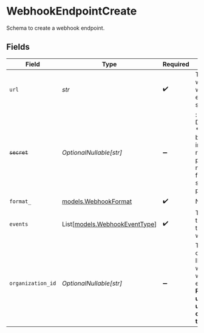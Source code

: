 # WebhookEndpointCreate

Schema to create a webhook endpoint.


## Fields

| Field                                                                                                                   | Type                                                                                                                    | Required                                                                                                                | Description                                                                                                             | Example                                                                                                                 |
| ----------------------------------------------------------------------------------------------------------------------- | ----------------------------------------------------------------------------------------------------------------------- | ----------------------------------------------------------------------------------------------------------------------- | ----------------------------------------------------------------------------------------------------------------------- | ----------------------------------------------------------------------------------------------------------------------- |
| `url`                                                                                                                   | *str*                                                                                                                   | :heavy_check_mark:                                                                                                      | The URL where the webhook events will be sent.                                                                          | https://webhook.site/cb791d80-f26e-4f8c-be88-6e56054192b0                                                               |
| ~~`secret`~~                                                                                                            | *OptionalNullable[str]*                                                                                                 | :heavy_minus_sign:                                                                                                      | : warning: ** DEPRECATED **: This will be removed in a future release, please migrate away from it as soon as possible. | polar_whs_ovyN6cPrTv56AApvzCaJno08SSmGJmgbWilb33N2JuK                                                                   |
| `format_`                                                                                                               | [models.WebhookFormat](../models/webhookformat.md)                                                                      | :heavy_check_mark:                                                                                                      | N/A                                                                                                                     |                                                                                                                         |
| `events`                                                                                                                | List[[models.WebhookEventType](../models/webhookeventtype.md)]                                                          | :heavy_check_mark:                                                                                                      | The events that will trigger the webhook.                                                                               |                                                                                                                         |
| `organization_id`                                                                                                       | *OptionalNullable[str]*                                                                                                 | :heavy_minus_sign:                                                                                                      | The organization ID associated with the webhook endpoint. **Required unless you use an organization token.**            | 1dbfc517-0bbf-4301-9ba8-555ca42b9737                                                                                    |